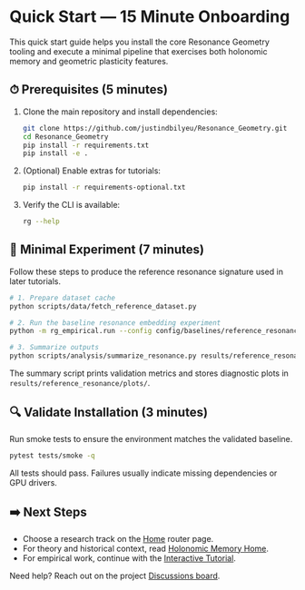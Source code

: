 # Quick Start — 15 Minute Onboarding

This quick start guide helps you install the core Resonance Geometry tooling and execute a minimal pipeline that exercises both holonomic memory and geometric plasticity features.

## ⏱ Prerequisites (5 minutes)
1. Clone the main repository and install dependencies:
   ```bash
   git clone https://github.com/justindbilyeu/Resonance_Geometry.git
   cd Resonance_Geometry
   pip install -r requirements.txt
   pip install -e .
   ```
2. (Optional) Enable extras for tutorials:
   ```bash
   pip install -r requirements-optional.txt
   ```
3. Verify the CLI is available:
   ```bash
   rg --help
   ```

## 🚀 Minimal Experiment (7 minutes)
Follow these steps to produce the reference resonance signature used in later tutorials.

```bash
# 1. Prepare dataset cache
python scripts/data/fetch_reference_dataset.py

# 2. Run the baseline resonance embedding experiment
python -m rg_empirical.run --config config/baselines/reference_resonance.yml

# 3. Summarize outputs
python scripts/analysis/summarize_resonance.py results/reference_resonance/
```

The summary script prints validation metrics and stores diagnostic plots in `results/reference_resonance/plots/`.

## 🔍 Validate Installation (3 minutes)
Run smoke tests to ensure the environment matches the validated baseline.

```bash
pytest tests/smoke -q
```

All tests should pass. Failures usually indicate missing dependencies or GPU drivers.

## ➡️ Next Steps
- Choose a research track on the [Home](Home) router page.
- For theory and historical context, read [Holonomic Memory Home](Holonomic-Memory-Home).
- For empirical work, continue with the [Interactive Tutorial](Interactive-Tutorial).

Need help? Reach out on the project [Discussions board](https://github.com/justindbilyeu/Resonance_Geometry/discussions).
